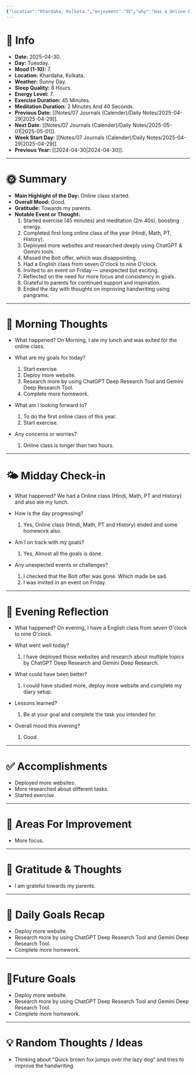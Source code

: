 ```yaml
---
{"location":"Khardaha, Kolkata.","enjoyment":"🟨","why":"Has a Online Class.","date":"2025-04-30","dg-publish":true,"dg-home":null,"tags":["dailyreviews"],"aliases":["The one where online class started."],"meditation":"1","exercise":"1","sleep_quality":"8 Hours","mood":"7","energy_level":"8","weather":"Sunny Day","permalink":"/notes/07-journals-calender/daily-notes/2025-04-29/","dgPassFrontmatter":true,"updated":"2025-05-27T09:36:08.000+05:30"}
---
```




# 📅 Info

- **Date:** 2025-04-30.
- **Day:** Tuesday.
- **Mood (1-10):** 7.
- **Location:** Khardaha, Kolkata.
- **Weather:** Sunny Day.
- **Sleep Quality:** 8 Hours.
- **Energy Level:** 7.
- **Exercise Duration:** 45 Minutes.
- **Meditation Duration:** 2 Minutes And 40 Seconds.
- **Previous Date:** [[Notes/07 Journals (Calender)/Daily Notes/2025-04-29\|2025-04-29]].
- **Next Date:** [[Notes/07 Journals (Calender)/Daily Notes/2025-05-01\|2025-05-01]].
- **Week Start Day:** [[Notes/07 Journals (Calender)/Daily Notes/2025-04-29\|2025-04-29]].
- **Previous Year:** [[2024-04-30\|2024-04-30]].

---

# 🌞 Summary

- **Main Highlight of the Day:** Online class started.
- **Overall Mood:** Good.
- **Gratitude:** Towards my parents.
- **Notable Event or Thought:** 
	1) Started exercise (45 minutes) and meditation (2m 40s), boosting energy.
	2) Completed first long online class of the year (Hindi, Math, PT, History).
	3) Deployed more websites and researched deeply using ChatGPT & Gemini tools.
	4) Missed the Bolt offer, which was disappointing.
	5) Had a English class from seven O'clock to nine O'clock.
	6) Invited to an event on Friday — unexpected but exciting.
	7) Reflected on the need for more focus and consistency in goals.
	8) Grateful to parents for continued support and inspiration.
	9) Ended the day with thoughts on improving handwriting using pangrams.

---

# 🧠 Morning Thoughts

- What happened? 
	On Morning, I ate my lunch and was exited for the online class.

- What are my goals for today?
	1) Start exercise.
	2) Deploy more website.
	3) Research more by using ChatGPT Deep Research Tool and Gemini Deep Research Tool.
	4) Complete more homework.

- What am I looking forward to?
	1) To do the first online class of this year.
	2) Start exercise.

- Any concerns or worries?
	1) Online class is longer than two hours.

---

# 🌤️ Midday Check-in

- What happened? 
	We had a Online class (Hindi, Math, PT and History) and also ate my lunch.
- How is the day progressing?
	1) Yes, Online class (Hindi, Math, PT and History) ended and some homework also.

- Am I on track with my goals?
	1) Yes, Almost all the goals is done.

- Any unexpected events or challenges?
	1) I checked that the Bolt offer was gone. Which made be sad.
	2) I was invited in an event on Friday.

---

# 🌙 Evening Reflection

- What happened? 
	On evening, I have a English class from seven O'clock to nine O'clock.

- What went well today?
	1) I have deployed those websites and research about multiple topics by ChatGPT Deep Research and Gemini Deep Research.

- What could have been better?
	1) I could have studied more, deploy more website and complete my diary setup.

- Lessons learned?
	1) Be at your goal and complete the task you intended for.

- Overall mood this evening?
	1) Good.

---

# ✅ Accomplishments

 - Deployed more websites.
 - More researched about different tasks.
 - Started exercise.

---

# 🔄 Areas For Improvement

 - More focus.

---

# 🙏 Gratitude & Thoughts

 - I am grateful towards my parents.

---

# 🎯 Daily Goals Recap

 - Deploy more website.
 - Research more by using ChatGPT Deep Research Tool and Gemini Deep Research Tool.
 - Complete more homework.

---

# 🌌Future Goals

- Deploy more website.
-  Research more by using ChatGPT Deep Research Tool and Gemini Deep Research Tool.
-  Complete more homework.

---

# 💡 Random Thoughts / Ideas

- Thinking about "Quick brown fox jumps over the lazy dog" and tries to improve the handwriting.
